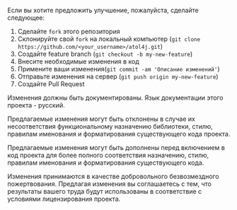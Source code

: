 Если вы хотите предложить улучшение, пожалуйста, сделайте следующее:

1. Сделайте `fork` этого репозитория
2. Склонируйте свой `fork` на локальный компьютер (`git clone https://github.com/<your_username>/atol4j.git`)
3. Создайте feature branch (`git checkout -b my-new-feature`)
4. Внесите необходимые изменения в код
5. Примените ваши изменения(`git commit -am 'Описание изменений'`)
6. Отправьте изменения на сервер (`git push origin my-new-feature`)
7. Создайте Pull Request

Изменения должны быть документированы. Язык документации этого проекта - русский.

Предлагаемые изменения могут быть отклонены в случае их несоответствия
функциональному назначению библиотеки, стилю, правилам именования и
форматирования существующего кода проекта.

Предлагаемые изменения могут быть дополнены перед включением в код проекта для
более полного соответствия назначению, стилю, правилам именования и
форматирования существующего кода.

Изменения принимаются в качестве добровольного безвозмездного пожертвования.
Предлагая изменения вы соглашаетесь с тем, что результаты вашего труда будут
использованы в соответствие с условиями лицензирования проекта.